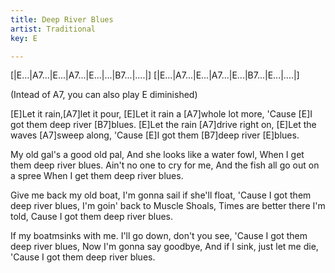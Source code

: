 ```yaml
---
title: Deep River Blues
artist: Traditional
key: E

---
```

[|E...|A7...|E...|A7...|E...|...|B7...|....|]
[|E...|A7...|E...|A7...|E...|B7...|E...|....|]

(Intead of A7, you can also play E diminished)

[E]Let it rain,[A7]let it pour,
[E]Let it rain a [A7]whole lot more,
'Cause [E]I got them deep river [B7]blues.
[E]Let the rain [A7]drive right on,
[E]Let the waves [A7]sweep along,
'Cause [E]I got them [B7]deep river [E]blues.

My old gal's a good old pal,
And she looks like a water fowl,
When I get them deep river blues.
Ain't no one to cry for me,
And the fish all go out on a spree
When I get them deep river blues.

Give me back my old boat,
I'm gonna sail if she'll float,
'Cause I got them deep river blues,
I'm goin' back to Muscle Shoals,
Times are better there I'm told,
Cause I got them deep river blues.

If my boatmsinks with me.
I'll go down, don't you see,
'Cause I got them deep river blues,
Now I'm gonna say goodbye,
And if I sink, just let me die,
'Cause I got them deep river blues.
